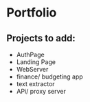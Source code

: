 # Portfolio

## Projects to add:
 - AuthPage
 - Landing Page
 - WebServer
 - finance/ budgeting app
 - text extractor
 - APi/ proxy server
